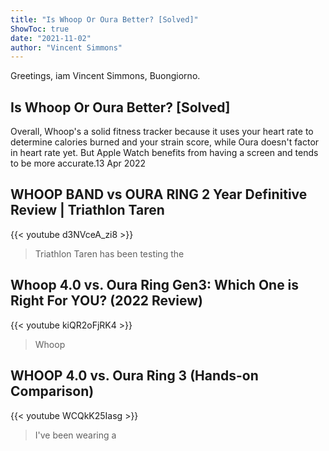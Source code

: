 ```yaml
---
title: "Is Whoop Or Oura Better? [Solved]"
ShowToc: true 
date: "2021-11-02"
author: "Vincent Simmons" 
---
```


Greetings, iam Vincent Simmons, Buongiorno.
## Is Whoop Or Oura Better? [Solved]
 Overall, Whoop's a solid fitness tracker because it uses your heart rate to determine calories burned and your strain score, while Oura doesn't factor in heart rate yet. But Apple Watch benefits from having a screen and tends to be more accurate.13 Apr 2022

## WHOOP BAND vs OURA RING 2 Year Definitive Review | Triathlon Taren
{{< youtube d3NVceA_zi8 >}}
>Triathlon Taren has been testing the 

## Whoop 4.0 vs. Oura Ring Gen3: Which One is Right For YOU? (2022 Review)
{{< youtube kiQR2oFjRK4 >}}
>Whoop

## WHOOP 4.0 vs. Oura Ring 3 (Hands-on Comparison)
{{< youtube WCQkK25Iasg >}}
>I've been wearing a 

